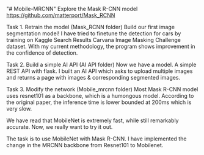 "# Mobile-MRCNN" 
Explore the Mask R-CNN model
https://github.com/matterport/Mask_RCNN

Task 1. Retrain the model (Mask_RCNN folder)
Build our first image segmentation model!
I have tried to finetune the detection for cars by training on Kaggle Search Results Carvana Image Masking Challenge dataset. With my current methodology, the program shows improvement in the confidence of detection. 

Task 2. Build a simple AI API (AI API folder)
Now we have a model. 
A simple REST API with flask. 
I built an AI API which asks to upload multiple images and returns a page with images & corresponding segmented images.

Task 3. Modify the network (Mobile_mrcnn folder)
Most Mask R-CNN model uses resnet101 as a backbone, which is a humongous model. According to the original paper, the inference time is lower bounded at 200ms which is very slow.

We have read that MobileNet is extremely fast, while still remarkably accurate. Now, we really want to try it out.

The task is to use MobileNet with Mask R-CNN. 
I have implemented the change in the MRCNN backbone from Resnet101 to Mobilenet.

